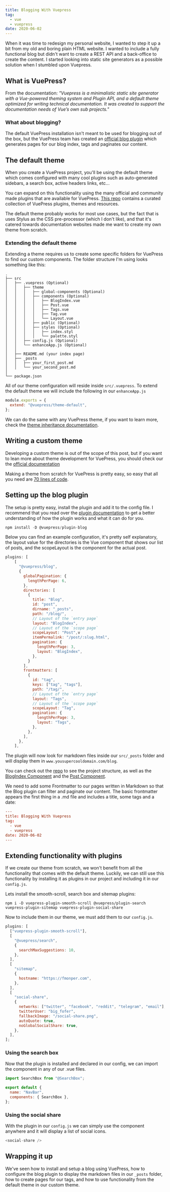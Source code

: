 ```yaml
---
title: Blogging With Vuepress
tag:
  - vue
  - vuepress
date: 2020-06-02
---
```


When it was time to redesign my personal website, I wanted to step it up a bit from my old and boring plain HTML website. I wanted to include a fully functional blog but didn't want to create a REST API and a back-office to create the content. I started looking into static site generators as a possible solution when I stumbled upon Vuepress.

<!-- more -->

## What is VuePress?

From the documentation: _"Vuepress is a minimalistic static site generator with a Vue-powered theming system and Plugin API, and a default theme optimized for writing technical documentation. It was created to support the documentation needs of Vue’s own sub projects."_

### What about blogging?

The default VuePress installation isn't meant to be used for blogging out of the box, but the VuePress team has created an [official blog plugin](https://vuepress-theme-blog.ulivz.com/) which generates pages for our blog index, tags and paginates our content.

## The default theme

When you create a VuePress project, you'll be using the default theme which comes configured with many cool plugins such as auto-generated sidebars, a search box, active headers links, etc...

You can expand on this functionality using the many official and community made plugins that are available for VuePress. [This repo](https://github.com/vuepressjs/awesome-vuepress) contains a curated collection of VuePress plugins, themes and resources.

The default theme probably works for most use cases, but the fact that is uses Stylus as the CSS pre-processor (which I don't like), and that it's catered towards documentation websites made me want to create my own theme from scratch.

### Extending the default theme

Extending a theme requires us to create some specific folders for VuePress to find our custom components. The folder structure I'm using looks something like this:

```
.
├── src
│   ├── .vuepress (Optional)
│   │   ├── theme
│   │   │   ├── global-components (Optional)
│   │   │   ├── components (Optional)
│   │   │   │   ├── BlogIndex.vue
│   │   │   │   ├── Post.vue
│   │   │   │   ├── Tags.vue
│   │   │   │   ├── Tag.vue
│   │   │   │   └── Layout.vue
│   │   │   ├── public (Optional)
│   │   │   ├── styles (Optional)
│   │   │   │   ├── index.styl
│   │   │   │   └── palette.styl
│   │   ├── config.js (Optional)
│   │   └── enhanceApp.js (Optional)
│   │
│   ├── README.md (your index page)
│   ├── _posts
│   │   ├── your_first_post.md
│   │   └── your_second_post.md
│
└── package.json
```

All of our theme configuration will reside inside `src/.vuepress`. To extend the default theme we will include the following in our `enhanceApp.js`

```js
module.exports = {
  extend: "@vuepress/theme-default",
};
```

We can do the same with any VuePress theme, if you want to learn more, check the [theme inheritance documentation](https://vuepress.vuejs.org/theme/inheritance.html).

## Writing a custom theme

Developing a custom theme is out of the scope of this post, but if you want to lean more about theme development for VuePress, you should check our the [official documentation](https://vuepress.vuejs.org/theme/writing-a-theme.html)

Making a theme from scratch for VuePress is pretty easy, so easy that all you need are [70 lines of code](https://github.com/ulivz/70-lines-of-vuepress-blog-theme).

## Setting up the blog plugin

The setup is pretty easy, install the plugin and add it to the config file. I recommend that you read over the [plugin documentation](https://vuepress-theme-blog.ulivz.com/) to get a better understanding of how the plugin works and what it can do for you.

```js
npm install -D @vuepress/plugin-blog
```

Below you can find an example configuration, it's pretty self explanatory, the layout value for the directories is the Vue component that shows our list of posts, and the scopeLayout is the component for the actual post.

```js
plugins: [
    [
      "@vuepress/blog",
      {
        globalPagination: {
          lengthPerPage: 6,
        },
        directories: [
          {
            title: "Blog",
            id: "post",
            dirname: "_posts",
            path: "/blog/",
            // Layout of the `entry page`
            layout: "BlogIndex",
            // Layout of the `scope page`
            scopeLayout: "Post",v
            itemPermalink: "/post/:slug.html",
            pagination: {
              lengthPerPage: 3,
              layout: "BlogIndex",
            },
          }
        ],
        frontmatters: [
          {
            id: "tag",
            keys: ["tag", "tags"],
            path: "/tag/",
            // Layout of the `entry page`
            layout: "Tags",
            // Layout of the `scope page`
            scopeLayout: "Tag",
            pagination: {
              lengthPerPage: 3,
              layout: "Tags",
            },
          },
        ],
      },
    ],
```

The plugin will now look for markdown files inside our `src/_posts` folder and will display them in `www.yousupercooldomain.com/blog`.

You can check out the [repo](https://github.com/fmonper1/fmonper.com/) to see the project structure, as well as the [BlogIndex Component](https://github.com/fmonper1/fmonper.com/blob/master/src/.vuepress/theme/layouts/BlogIndex.vue) and the [Post Component](https://github.com/fmonper1/fmonper.com/blob/master/src/.vuepress/theme/layouts/Post.vue).

We need to add some Frontmatter to our pages written in Markdown so that the Blog plugin can filter and paginate our content. The basic frontmatter appears the first thing in a .md file and includes a title, some tags and a date:

```toml
---
title: Blogging With Vuepress
tag:
  - vue
  - vuepress
date: 2020-06-02
---
```

## Extending functionality with plugins

If we create our theme from scratch, we won't benefit from all the functionality that comes with the default theme. Luckily, we can still use this functionality by installing it as plugins in our project and including it in our `config.js`.

Lets install the smooth-scroll, search box and sitemap plugins:

```
npm i -D vuepress-plugin-smooth-scroll @vuepress/plugin-search vuepress-plugin-sitemap vuepress-plugin-social-share
```

Now to include them in our theme, we must add them to our `config.js`.

```js
plugins: [
  ["vuepress-plugin-smooth-scroll"],
  [
    "@vuepress/search",
    {
      searchMaxSuggestions: 10,
    },
  ],
  [
    "sitemap",
    {
      hostname: "https://fmonper.com",
    },
  ],
  [
    "social-share",
    {
      networks: ["twitter", "facebook", "reddit", "telegram", "email"],
      twitterUser: "big_fofer",
      fallbackImage: "/social-share.png",
      autoQuote: true,
      noGlobalSocialShare: true,
    },
  ],
];
```

### Using the search box

Now that the plugin is installed and declared in our config, we can import the component in any of our .vue files.

```js
import SearchBox from "@SearchBox";

export default {
  name: "NavBar",
  components: { SearchBox },
};
```

### Using the social share

With the plugin in our `config.js` we can simply use the component anywhere and it will display a list of social icons.

```js
<social-share />
```

## Wrapping it up

We've seen how to install and setup a blog using VuePress, how to configure the blog plugin to display the markdown files in our `_posts` folder, how to create pages for our tags, and how to use functionality from the default theme in our custom theme.
